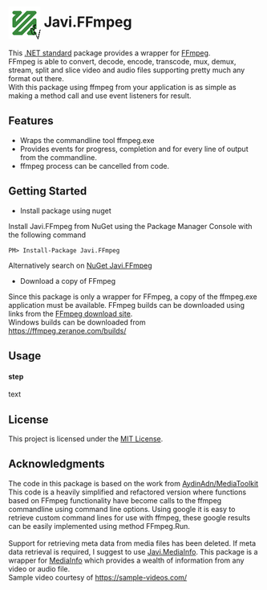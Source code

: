 # <img align="center" src="./PackageIcon.png">  Javi.FFmpeg

This [.NET standard](https://docs.microsoft.com/en-us/dotnet/standard/net-standard) package 
provides a wrapper for [FFmpeg](https://ffmpeg.org/).<br>
FFmpeg is able to convert, decode, encode, transcode, mux, demux, stream, split and slice video and audio files
supporting pretty much any format out there.<br>
With this package using ffmpeg from your application is as simple as making a method call and use event listeners for result.

## Features
- Wraps the commandline tool ffmpeg.exe
- Provides events for progress, completion and for every line of output from the commandline.
- ffmpeg process can be cancelled from code.
    
## Getting Started

- Install package using nuget

Install Javi.FFmpeg from NuGet using the Package Manager Console with the following command 

    PM> Install-Package Javi.FFmpeg

Alternatively search on [NuGet Javi.FFmpeg](https://www.nuget.org/packages/Javi.FFmpeg)

- Download a copy of FFmpeg

Since this package is only a wrapper for FFmpeg, a copy of the ffmpeg.exe application must be available. FFmpeg builds can
be downloaded using links from the [FFmpeg download site](https://ffmpeg.org/download.html).<br>
Windows builds can be downloaded from https://ffmpeg.zeranoe.com/builds/

## Usage 

#### step 
text


## License

This project is licensed under the [MIT License](https://github.com/jacovis/Javi.FFmpeg/blob/master/LICENSE.md).

## Acknowledgments

The code in this package is based on the work from [AydinAdn/MediaToolkit](https://github.com/AydinAdn/MediaToolkit)<br>
This code is a heavily simplified and refactored version where functions based on FFmpeg functionality have become calls to the ffmpeg 
commandline using command line options. Using google it is easy to retrieve custom command lines for use with ffmpeg, 
these google results can be easily implemented using method FFmpeg.Run.<br>
<br>
Support for retrieving meta data from media files has been deleted. If meta data retrieval is required, I 
suggest to use [Javi.MediaInfo](https://github.com/jacovis/Javi.MediaInfo). 
This package is a wrapper for [MediaInfo](https://mediaarea.net/en/MediaInfo) which provides a wealth of information 
from any video or audio file.
<br>
Sample video courtesy of https://sample-videos.com/
